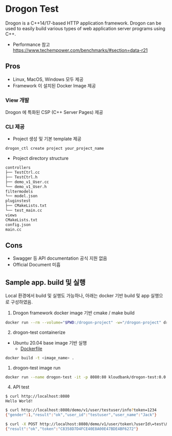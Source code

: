 # Drogon Test

Drogon is a C++14/17-based HTTP application framework. Drogon can be used to easily build various types of web application server programs using C++.

- Performance 참고
<https://www.techempower.com/benchmarks/#section=data-r21>

## Pros

- Linux, MacOS, Windows 모두 제공
- Framework 이 설치된 Docker Image 제공

### View 개발

Drogon 에 특화된 CSP (C++ Server Pages) 제공

### CLI 제공

- Project 생성 및 기본 template 제공

```sh
drogon_ctl create project your_project_name
```

- Project directory structure

```sh
controllers
├── TestCtrl.cc
├── TestCtrl.h
├── demo_v1_User.cc
└── demo_v1_User.h
filtermodels
└── model.json
pluginstest
├── CMakeLists.txt
└── test_main.cc
views
CMakeLists.txt
config.json
main.cc
```

## Cons

- Swagger 등 API documentation 공식 지원 없음
- Official Document 미흡

## Sample app. build 및 실행

Local 환경에서 build 및 실행도 가능하나, 아래는 docker 기반 build 및 app 실행으로 구성하였음.

1. Drogon framework docker image 기반 cmake / make build

```sh
docker run --rm --volume="$PWD:/drogon-project" -w="/drogon-project" drogonframework/drogon sh -c "cd build && cmake .. && make"
```

2. drogon-test containerize

- Ubuntu 20.04 base image 기반 실행
  - [Dockerfile](./Dockerfile)

```sh
docker build -t <image_name> .
```

1. drogon-test image run

```sh
docker run --name drogon-test -it -p 8080:80 kloudbank/drogon-test:0.0.1 sh -c "/app/drogon-test"
```

4. API test

```sh
$ curl http://localhost:8080
Hello World!

$ curl http://localhost:8080/demo/v1/user/testuser/info?token=1234
{"gender":1,"result":"ok","user_id":"testuser","user_name":"Jack"}

$ curl -X POST http://localhost:8080/demo/v1/user/token\?userId\=test\&passwd\=1234
{"result":"ok","token":"C8358D7D4FCE40E8A00E47BDE4BF6272"}
```
